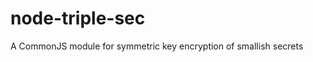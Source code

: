 node-triple-sec
===============

A CommonJS module for symmetric key encryption of smallish secrets

